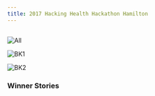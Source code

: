 ```yaml
---
title: 2017 Hacking Health Hackathon Hamilton
---
```

##


![All](/newsletter/img/hackathon/hackathon2017/img-hackathon2017all.png "All")

![BK1](/newsletter/img/hackathon/hackathon2017/img-hh1.png "BK1")

![BK2](/newsletter/img/hackathon/hackathon2017/img-hh2.png "BK2")


### Winner Stories


